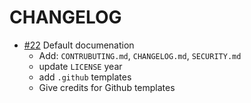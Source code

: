 # CHANGELOG

- [#22] Default documenation
  - Add: `CONTRUBUTING.md`, `CHANGELOG.md`, `SECURITY.md`
  - update `LICENSE` year
  - add `.github` templates
  - Give credits for Github templates

[#22]: https://github.com/godaddy/feedsme/pull/22
